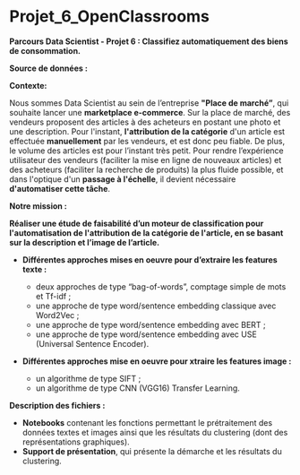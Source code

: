 # Projet_6_OpenClassrooms
**Parcours Data Scientist - Projet 6 : Classifiez automatiquement des biens de consommation.**

**Source de données :**


**Contexte:**

Nous sommes Data Scientist au sein de l’entreprise **"Place de marché”**, qui souhaite lancer une **marketplace e-commerce**. Sur la place de marché, des vendeurs proposent des articles à des acheteurs en postant une photo et une description. 
Pour l'instant, **l'attribution de la catégorie** d'un article est effectuée **manuellement** par les vendeurs, et est donc peu fiable. De plus, le volume des articles est pour l’instant très petit. 
Pour rendre l’expérience utilisateur des vendeurs (faciliter la mise en ligne de nouveaux articles) et des acheteurs (faciliter la recherche de produits) la plus fluide possible, et dans l'optique d'un **passage à l'échelle**, il devient nécessaire **d'automatiser cette tâche**.


**Notre mission :**

**Réaliser une étude de faisabilité d’un moteur de classification pour l'automatisation de l'attribution de la catégorie de l'article, en se basant sur la description et l’image de l’article.**

* **Différentes approches mises en oeuvre pour d’extraire les features texte :**
  * deux approches de type “bag-of-words”, comptage simple de mots et Tf-idf ;
  * une approche de type word/sentence embedding classique avec Word2Vec ;
  * une approche de type word/sentence embedding avec BERT ;
  * une approche de type word/sentence embedding avec USE (Universal Sentence Encoder).

* **Différentes approches mise en oeuvre pour xtraire les features image :**
  * un algorithme de type SIFT ;
  * un algorithme de type CNN (VGG16) Transfer Learning.


**Description des fichiers :**
* **Notebooks** contenant les fonctions permettant le prétraitement des données textes et images ainsi que les résultats du clustering (dont des représentations graphiques).
* **Support de présentation**, qui présente la démarche et les résultats du clustering.
 
